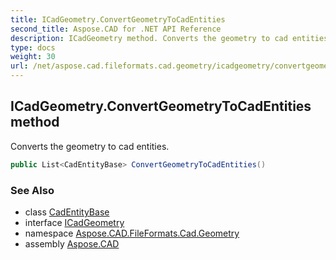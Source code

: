 ```yaml
---
title: ICadGeometry.ConvertGeometryToCadEntities
second_title: Aspose.CAD for .NET API Reference
description: ICadGeometry method. Converts the geometry to cad entities
type: docs
weight: 30
url: /net/aspose.cad.fileformats.cad.geometry/icadgeometry/convertgeometrytocadentities/
---
```

## ICadGeometry.ConvertGeometryToCadEntities method

Converts the geometry to cad entities.

```csharp
public List<CadEntityBase> ConvertGeometryToCadEntities()
```

### See Also

* class [CadEntityBase](../../../aspose.cad.fileformats.cad.cadobjects/cadentitybase/)
* interface [ICadGeometry](../)
* namespace [Aspose.CAD.FileFormats.Cad.Geometry](../../../aspose.cad.fileformats.cad.geometry/)
* assembly [Aspose.CAD](../../../)


